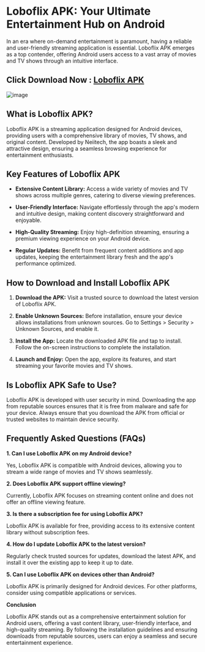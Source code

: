 # Loboflix APK: Your Ultimate Entertainment Hub on Android

In an era where on-demand entertainment is paramount, having a reliable and user-friendly streaming application is essential. Loboflix APK emerges as a top contender, offering Android users access to a vast array of movies and TV shows through an intuitive interface.

## Click Download Now : [Loboflix APK](https://apkfyp.com/loboflix.html)

![image](https://github.com/user-attachments/assets/3385d2c2-1f33-48cf-a1c5-dd9edd9cc366)

## What is Loboflix APK?

Loboflix APK is a streaming application designed for Android devices, providing users with a comprehensive library of movies, TV shows, and original content. Developed by Neiitech, the app boasts a sleek and attractive design, ensuring a seamless browsing experience for entertainment enthusiasts. 

## Key Features of Loboflix APK

- **Extensive Content Library:** Access a wide variety of movies and TV shows across multiple genres, catering to diverse viewing preferences. 

- **User-Friendly Interface:** Navigate effortlessly through the app's modern and intuitive design, making content discovery straightforward and enjoyable. 

- **High-Quality Streaming:** Enjoy high-definition streaming, ensuring a premium viewing experience on your Android device.

- **Regular Updates:** Benefit from frequent content additions and app updates, keeping the entertainment library fresh and the app's performance optimized. 

## How to Download and Install Loboflix APK

1. **Download the APK:** Visit a trusted source to download the latest version of Loboflix APK. 

2. **Enable Unknown Sources:** Before installation, ensure your device allows installations from unknown sources. Go to Settings > Security > Unknown Sources, and enable it.

3. **Install the App:** Locate the downloaded APK file and tap to install. Follow the on-screen instructions to complete the installation.

4. **Launch and Enjoy:** Open the app, explore its features, and start streaming your favorite movies and TV shows.

## Is Loboflix APK Safe to Use?

Loboflix APK is developed with user security in mind. Downloading the app from reputable sources ensures that it is free from malware and safe for your device. Always ensure that you download the APK from official or trusted websites to maintain device security.

## Frequently Asked Questions (FAQs)

**1. Can I use Loboflix APK on my Android device?**

Yes, Loboflix APK is compatible with Android devices, allowing you to stream a wide range of movies and TV shows seamlessly.

**2. Does Loboflix APK support offline viewing?**

Currently, Loboflix APK focuses on streaming content online and does not offer an offline viewing feature.

**3. Is there a subscription fee for using Loboflix APK?**

Loboflix APK is available for free, providing access to its extensive content library without subscription fees.

**4. How do I update Loboflix APK to the latest version?**

Regularly check trusted sources for updates, download the latest APK, and install it over the existing app to keep it up to date.

**5. Can I use Loboflix APK on devices other than Android?**

Loboflix APK is primarily designed for Android devices. For other platforms, consider using compatible applications or services.

**Conclusion**

Loboflix APK stands out as a comprehensive entertainment solution for Android users, offering a vast content library, user-friendly interface, and high-quality streaming. By following the installation guidelines and ensuring downloads from reputable sources, users can enjoy a seamless and secure entertainment experience. 
